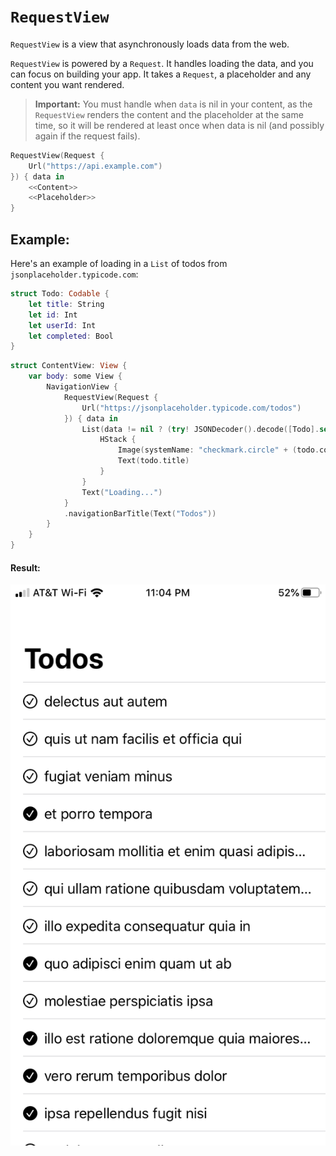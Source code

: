 # `RequestView`
`RequestView` is a view that asynchronously loads data from the web.

`RequestView` is powered by a `Request`. It handles loading the data, and you can focus on building your app.
It takes a `Request`, a placeholder and any content you want rendered.

> **Important:** You must handle when `data` is nil in your content, as the `RequestView` renders the content and the placeholder at the same time, so it will be rendered at least once when data is nil (and possibly again if the request fails).

```swift
RequestView(Request {
    Url("https://api.example.com")
}) { data in
    <<Content>>
    <<Placeholder>>
}
```

## Example:
Here's an example of loading in a `List` of todos from `jsonplaceholder.typicode.com`:
```swift
struct Todo: Codable {
    let title: String
    let id: Int
    let userId: Int
    let completed: Bool
}
```
```swift
struct ContentView: View {
    var body: some View {
        NavigationView {
            RequestView(Request {
                Url("https://jsonplaceholder.typicode.com/todos")
            }) { data in
                List(data != nil ? (try! JSONDecoder().decode([Todo].self, from: data!)) : []) { (todo: Todo) in
                    HStack {
                        Image(systemName: "checkmark.circle" + (todo.completed ? ".fill" : ""))
                        Text(todo.title)
                    }
                }
                Text("Loading...")
            }
            .navigationBarTitle(Text("Todos"))
        }
    }
}
```
#### Result:
![Result](Resources/todolist.png)
